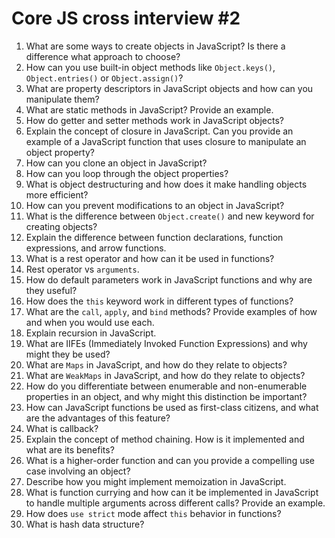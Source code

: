 # Core JS cross interview #2

1. What are some ways to create objects in JavaScript? Is there a difference what approach to choose?
2. How can you use built-in object methods like ```Object.keys()```, ```Object.entries()``` or ```Object.assign()```?
3. What are property descriptors in JavaScript objects and how can you manipulate them?
4. What are static methods in JavaScript? Provide an example.
5. How do getter and setter methods work in JavaScript objects?
6. Explain the concept of closure in JavaScript. Can you provide an example of a JavaScript function that uses closure to manipulate an object property?
7. How can you clone an object in JavaScript?
8. How can you loop through the object properties?
9. What is object destructuring and how does it make handling objects more efficient?
10. How can you prevent modifications to an object in JavaScript?
11. What is the difference between ```Object.create()``` and new keyword for creating objects?
12. Explain the difference between function declarations, function expressions, and arrow functions.
13. What is a rest operator and how can it be used in functions?
14. Rest operator vs ```arguments```.
15. How do default parameters work in JavaScript functions and why are they useful?
16. How does the ```this``` keyword work in different types of functions?
17. What are the ```call```, ```apply```, and ```bind``` methods? Provide examples of how and when you would use each.
18. Explain recursion in JavaScript.
19. What are IIFEs (Immediately Invoked Function Expressions) and why might they be used?
20. What are ```Maps``` in JavaScript, and how do they relate to objects?
21. What are ```WeakMaps``` in JavaScript, and how do they relate to objects?
22. How do you differentiate between enumerable and non-enumerable properties in an object, and why might this distinction be important?
23. How can JavaScript functions be used as first-class citizens, and what are the advantages of this feature?
24. What is callback?
25. Explain the concept of method chaining. How is it implemented and what are its benefits?
26. What is a higher-order function and can you provide a compelling use case involving an object?
27. Describe how you might implement memoization in JavaScript.
28. What is function currying and how can it be implemented in JavaScript to handle multiple arguments across different calls? Provide an example.
29. How does ```use strict``` mode affect ```this``` behavior in functions?
30. What is hash data structure? 